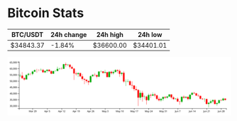 # Bitcoin Stats

BTC/USDT|24h change|24h high|24h low|
|---|---|---|---|
|$34843.37|-1.84%|$36600.00|$34401.01|

<img src="./chart.svg">
